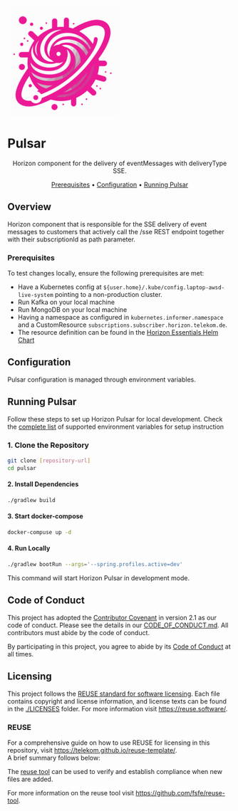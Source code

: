 <img src="docs/img/pulsar.svg" alt="pulsar-logo" height="250px"/>
<h1>Pulsar</h1>

<p align="center">
  Horizon component for the delivery of eventMessages with deliveryType SSE.
</p>

<p align="center">
  <a href="#prerequisites">Prerequisites</a> •
  <a href="#configuration">Configuration</a> •
  <a href="#running-pulsar">Running Pulsar</a>
</p>

## Overview
Horizon component that is responsible for the SSE delivery of event messages to customers that actively call the /sse 
REST endpoint together with their subscriptionId as path parameter.

### Prerequisites
To test changes locally, ensure the following prerequisites are met:

- Have a Kubernetes config at `${user.home}/.kube/config.laptop-awsd-live-system` pointing to a non-production cluster.
- Run Kafka on your local machine 
- Run MongoDB on your local machine
- Having a namespace as configured in `kubernetes.informer.namespace` and a CustomResource `subscriptions.subscriber.horizon.telekom.de`.
- The resource definition can be found in the [Horizon Essentials Helm Chart](https://gitlab.devops.telekom.de/dhei/teams/pandora/argocd-charts/horizon-3.0/essentials/-/tree/main?ref_type=heads)

## Configuration
Pulsar configuration is managed through environment variables.

## Running Pulsar
Follow these steps to set up Horizon Pulsar for local development. Check the [complete list](docs/environment-variables.md) of supported environment variables for setup instruction

### 1. Clone the Repository

```bash
git clone [repository-url]
cd pulsar
```

#### 2. Install Dependencies
```bash
./gradlew build
```

#### 3. Start docker-compose
```bash
docker-compuse up -d
```

#### 4. Run Locally
```bash
./gradlew bootRun --args='--spring.profiles.active=dev'
```
This command will start Horizon Pulsar in development mode.

## Code of Conduct

This project has adopted the [Contributor Covenant](https://www.contributor-covenant.org/) in version 2.1 as our code of conduct. Please see the details in our [CODE_OF_CONDUCT.md](CODE_OF_CONDUCT.md). All contributors must abide by the code of conduct.

By participating in this project, you agree to abide by its [Code of Conduct](./CODE_OF_CONDUCT.md) at all times.

## Licensing

This project follows the [REUSE standard for software licensing](https://reuse.software/).
Each file contains copyright and license information, and license texts can be found in the [./LICENSES](./LICENSES) folder. For more information visit https://reuse.software/.

### REUSE

For a comprehensive guide on how to use REUSE for licensing in this repository, visit https://telekom.github.io/reuse-template/.   
A brief summary follows below:

The [reuse tool](https://github.com/fsfe/reuse-tool) can be used to verify and establish compliance when new files are added.

For more information on the reuse tool visit https://github.com/fsfe/reuse-tool.